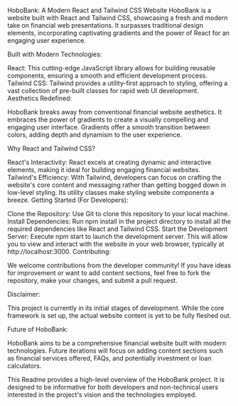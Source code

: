 HoboBank: A Modern React and Tailwind CSS Website
HoboBank is a website built with React and Tailwind CSS, showcasing a fresh and modern take on financial web presentations. It surpasses traditional design elements, incorporating captivating gradients and the power of React for an engaging user experience.

Built with Modern Technologies:

React: This cutting-edge JavaScript library allows for building reusable components, ensuring a smooth and efficient development process.
Tailwind CSS: Tailwind provides a utility-first approach to styling, offering a vast collection of pre-built classes for rapid web UI development.
Aesthetics Redefined:

HoboBank breaks away from conventional financial website aesthetics. It embraces the power of gradients to create a visually compelling and engaging user interface. Gradients offer a smooth transition between colors, adding depth and dynamism to the user experience.

Why React and Tailwind CSS?

React's Interactivity: React excels at creating dynamic and interactive elements, making it ideal for building engaging financial websites.
Tailwind's Efficiency: With Tailwind, developers can focus on crafting the website's core content and messaging rather than getting bogged down in low-level styling. Its utility classes make styling website components a breeze.
Getting Started (For Developers):

Clone the Repository: Use Git to clone this repository to your local machine.
Install Dependencies: Run npm install in the project directory to install all the required dependencies like React and Tailwind CSS.
Start the Development Server: Execute npm start to launch the development server. This will allow you to view and interact with the website in your web browser, typically at http://localhost:3000.
Contributing:

We welcome contributions from the developer community! If you have ideas for improvement or want to add content sections, feel free to fork the repository, make your changes, and submit a pull request.

Disclaimer:

This project is currently in its initial stages of development. While the core framework is set up, the actual website content is yet to be fully fleshed out.

Future of HoboBank:

HoboBank aims to be a comprehensive financial website built with modern technologies. Future iterations will focus on adding content sections such as financial services offered, FAQs, and potentially investment or loan calculators.

This Readme provides a high-level overview of the HoboBank project. It is designed to be informative for both developers and non-technical users interested in the project's vision and the technologies employed.
